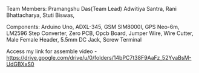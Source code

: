 Team Members:
Pramangshu Das(Team Lead)
Adwitiya Santra,
Rani Bhattacharya,
Stuti Biswas,


Components:
Arduino Uno,
ADXL-345,
GSM SIM8000I,
GPS Neo-6m,
LM2596 Step Converter,
Zero PCB,
Opcb Board,
Jumper Wire,
Wire Cutter,
Male Female Header,
5.5mm DC Jack,
Screw Terminal

Access my link for assemble video - https://drive.google.com/drive/u/0/folders/14bPC7t38F9AaFz_52YyaBsM-UdGBXxS0
